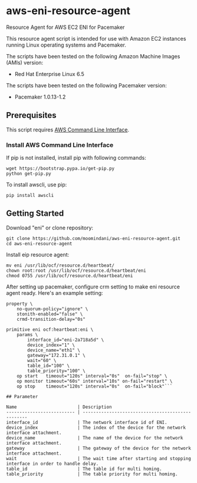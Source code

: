# aws-eni-resource-agent

Resource Agent for AWS EC2 ENI for Pacemaker

This resource agent script is intended for use with Amazon EC2 instances running Linux operating systems and Pacemaker.

The scripts have been tested on the following Amazon Machine Images (AMIs) version:

* Red Hat Enterprise Linux 6.5

The scripts have been tested on the following Pacemaker version:

* Pacemaker 1.0.13-1.2

## Prerequisites

This script requires [AWS Command Line Interface](http://aws.amazon.com/cli/).

### Install AWS Command Line Interface

If pip is not installed, install pip with following commands:
```
wget https://bootstrap.pypa.io/get-pip.py
python get-pip.py
```
To install awscli, use pip:

```
pip install awscli
```

## Getting Started

Download "eni" or clone repository: 

```
git clone https://github.com/moomindani/aws-eni-resource-agent.git
cd aws-eni-resource-agent
```

Install eip resource agent:

```
mv eni /usr/lib/ocf/resource.d/heartbeat/
chown root:root /usr/lib/ocf/resource.d/heartbeat/eni
chmod 0755 /usr/lib/ocf/resource.d/heartbeat/eni
```

After setting up pacemaker, configure crm setting to make eni resource agent ready. 
Here's an example setting:

```
property \
    no-quorum-policy="ignore" \
    stonith-enabled="false" \
    crmd-transition-delay="0s"
 
primitive eni ocf:heartbeat:eni \
    params \
        interface_id="eni-2a718a5d" \
        device_index="1" \
        device_name="eth1" \
        gateway="172.31.0.1" \
        wait="60" \
        table_id="100" \
        table_priority="100" \
    op start   timeout="120s" interval="0s"  on-fail="stop" \
    op monitor timeout="60s" interval="10s" on-fail="restart" \
    op stop    timeout="120s" interval="0s"  on-fail="block"```

## Parameter

Name                       | Description
-------------------------- | -------------------------------------------------
interface_id               | The network interface id of ENI.
device_index               | The index of the device for the network interface attachment.
device_name                | The name of the device for the network interface attachment.
gateway                    | The gateway of the device for the network interface attachment.
wait                       | The wait time after starting and stopping interface in order to handle delay.
table_id                   | The table id for multi homing.
table_priority             | The table priority for multi homing.

